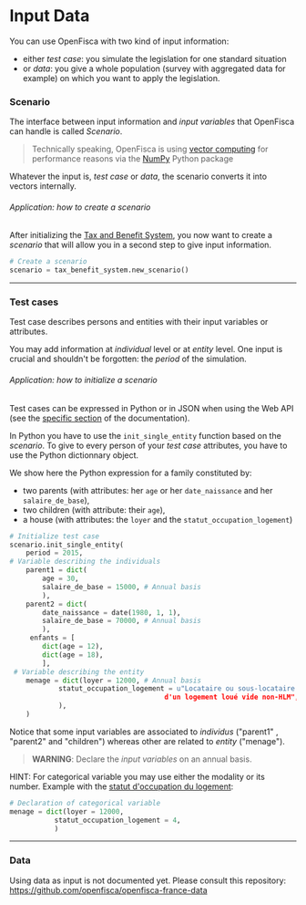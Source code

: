 # Input Data

  You can use OpenFisca with two kind of input information:
  - either *test case*: you simulate the legislation for one standard situation
  - or *data*: you give a whole population (survey with aggregated data for example) on which you want to apply the legislation.

### Scenario

The interface between input information and *input variables* that OpenFisca can handle is called *Scenario*.

> Technically speaking, OpenFisca is using [vector computing](thinking-in-vectors.md) for performance reasons via the [NumPy](http://www.numpy.org/) Python package

Whatever the input is, *test case* or *data*, the scenario converts it into vectors internally.

###### Application: how to create a scenario

After initializing the [Tax and Benefit System](tax_and_benefit_system.md), you now want to create a *scenario* that will allow you in a second step to give input information.

```python
# Create a scenario
scenario = tax_benefit_system.new_scenario()

```
---

### Test cases

Test case describes persons and entities with their input variables or attributes.

You may add information at *individual* level or at *entity* level.
One input is crucial and shouldn't be forgotten: the *period* of the simulation.

###### Application: how to initialize a scenario
Test cases can be expressed in Python or in JSON when using the Web API (see the [specific section](openfisca-web-api/json-data-structures.md) of the documentation).

In Python you have to use the `init_single_entity` function based on the *scenario*. To give to every person of your *test case* attributes, you have to use the Python dictionnary object.

We show here the Python expression for a family constituted by:
- two parents (with attributes: her `age` or her `date_naissance` and her `salaire_de_base`),
- two children (with attribute: their `age`),
- a house (with attributes: the `loyer` and the `statut_occupation_logement`)

```python
# Initialize test case
scenario.init_single_entity(
    period = 2015,
# Variable describing the individuals
    parent1 = dict(
        age = 30,
        salaire_de_base = 15000, # Annual basis
        ),
    parent2 = dict(
        date_naissance = date(1980, 1, 1),
        salaire_de_base = 70000, # Annual basis
        ),
     enfants = [
        dict(age = 12),
        dict(age = 18),
        ],
 # Variable describing the entity
    menage = dict(loyer = 12000, # Annual basis
            statut_occupation_logement = u"Locataire ou sous-locataire
                                      d'un logement loué vide non-HLM",
            ),
    )
   ```

Notice that some input variables are associated to *individus* ("parent1" , "parent2" and "children") whereas other are related to *entity* ("menage").

> **WARNING**: Declare the *input variables* on an annual basis.

HINT: For categorical variable you may use either the modality or its number.
Example with the [statut d'occupation du logement](https://legislation.openfisca.fr/variables/statut_occupation_logement):
 ``` python
 # Declaration of categorical variable
 menage = dict(loyer = 12000,
            statut_occupation_logement = 4,
            )

```
---

### Data
Using data as input is not documented yet.
Please consult this repository:
https://github.com/openfisca/openfisca-france-data
